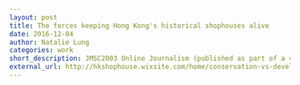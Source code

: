 ```yaml
---
layout: post
title: The forces keeping Hong Kong's historical shophouses alive
date: 2016-12-04
author: Natalie Lung
categories: work
short_description: JMSC2003 Online Journalism (published as part of a 4-part multimedia feature)
external_url: http://hkshophouse.wixsite.com/home/conservation-vs-development
---
```

